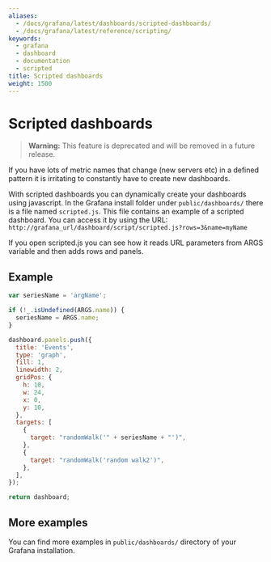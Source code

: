 ```yaml
---
aliases:
  - /docs/grafana/latest/dashboards/scripted-dashboards/
  - /docs/grafana/latest/reference/scripting/
keywords:
  - grafana
  - dashboard
  - documentation
  - scripted
title: Scripted dashboards
weight: 1500
---
```


# Scripted dashboards

> **Warning:** This feature is deprecated and will be removed in a future release.

If you have lots of metric names that change (new servers etc) in a defined pattern it is irritating to constantly have to create new dashboards.

With scripted dashboards you can dynamically create your dashboards using javascript. In the Grafana install folder
under `public/dashboards/` there is a file named `scripted.js`. This file contains an example of a scripted dashboard. You can access it by using the URL:
`http://grafana_url/dashboard/script/scripted.js?rows=3&name=myName`

If you open scripted.js you can see how it reads URL parameters from ARGS variable and then adds rows and panels.

## Example

```javascript
var seriesName = 'argName';

if (!_.isUndefined(ARGS.name)) {
  seriesName = ARGS.name;
}

dashboard.panels.push({
  title: 'Events',
  type: 'graph',
  fill: 1,
  linewidth: 2,
  gridPos: {
    h: 10,
    w: 24,
    x: 0,
    y: 10,
  },
  targets: [
    {
      target: "randomWalk('" + seriesName + "')",
    },
    {
      target: "randomWalk('random walk2')",
    },
  ],
});

return dashboard;
```

## More examples

You can find more examples in `public/dashboards/` directory of your Grafana installation.
